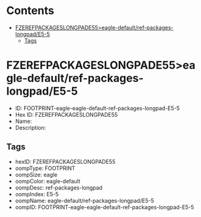 



Contents
========

* [FZEREFPACKAGESLONGPADE55>eagle-default/ref-packages-longpad/E5-5](#fzerefpackageslongpade55eagle-defaultref-packages-longpade5-5)
	* [Tags](#tags)

# FZEREFPACKAGESLONGPADE55>eagle-default/ref-packages-longpad/E5-5

- ID: FOOTPRINT-eagle-eagle-default-ref-packages-longpad-E5-5
- Hex ID: FZEREFPACKAGESLONGPADE55
- Name: 
- Description: 

## Tags

- hexID: FZEREFPACKAGESLONGPADE55
- oompType: FOOTPRINT
- oompSize: eagle
- oompColor: eagle-default
- oompDesc: ref-packages-longpad
- oompIndex: E5-5
- oompName: eagle-default/ref-packages-longpad/E5-5
- oompID: FOOTPRINT-eagle-eagle-default-ref-packages-longpad-E5-5
